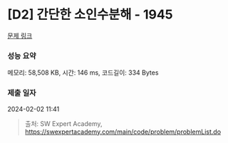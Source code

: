 # [D2] 간단한 소인수분해 - 1945 

[문제 링크](https://swexpertacademy.com/main/code/problem/problemDetail.do?contestProbId=AV5Pl0Q6ANQDFAUq) 

### 성능 요약

메모리: 58,508 KB, 시간: 146 ms, 코드길이: 334 Bytes

### 제출 일자

2024-02-02 11:41



> 출처: SW Expert Academy, https://swexpertacademy.com/main/code/problem/problemList.do